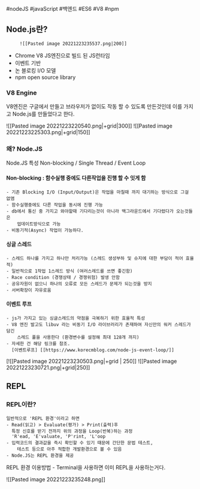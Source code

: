 #nodeJS #javaScript #백엔드 #ES6 #V8 #npm

## Node.js란?

         ![[Pasted image 20221223235537.png|200]]
 - Chrome V8 JS엔진으로 빌드 된 JS런타임
 - 이벤트 기반
 - 논 블로킹 I/O 모델
 - npm open source library

### V8 Engine
V8엔진은 구글에서 만들고 브라우저가 없이도 작동 할 수 있도록 만든것인데 이를 가지고 
Node.js를 만들었다고 한다.

 ![[Pasted image 20221223220540.png|+grid|300]]      ![[Pasted image 20221223225303.png|+grid|150]]

### 왜? Node.JS
Node.JS 특성
Non-blocking / Single Thread / Event Loop

#### Non-blocking : 함수실행 중에도 다른작업을 진행 할 수 잇게 함
	- 기존 Blocking I/O (Input/Output)은 작업을 마칠때 까지 대기하는 방식으로 그걸 없앰
	- 함수실행중에도 다른 작업을 동시에 진행 가능
	- db에서 통신 중 가지고 와야할때 기다리는것이 아니라 백그라운드에서 기다렸다가 오는것들은       
	    업데이트방식으로 가능
	- 비동기적(Async) 작업이 가능하다.
#### 싱글 스레드 
	- 스레드 하나를 가지고 하나만 처리가능 (스레드 생성부하 및 슈지에 대한 부담이 적어 효율적)
	- 일반적으로 1작업 1스레드 방식 (여러스레드를 쓰면 좋긴함)
	- Race condition (경쟁상태 / 경쟁위험) 발생 안함
	- 공유자원이 없으니 하나의 오류로 모든 스레드가 문제가 되는것을 방지
	- 서버확장이 자유로움
#### 이벤트 루프
	- js가 가지고 있는 싱글스레드의 약점을 극복하기 위한 효율적 특성
	- V8 엔진 발고도 libuv 라는 비동기 I/O 라이브러리가 존재하여 자신만의 워커 스레드가 담긴
	    스레드 풀을 사용한다 (환경변수를 설정해 최대 128개 까지)
	- 자세한 건 해당 링크를 참조.
	  [이벤트루프] [[https://www.korecmblog.com/node-js-event-loop/]]

[![[Pasted image 20221223230503.png|+grid | 250]] ![[Pasted image 20221223230721.png|+grid|250]]




## REPL

### REPL이란?
	일반적으로 'REPL 환경'이라고 하면 
	- Read(읽고) > Evaluate(평가) > Print(출력)후 
	  특정 신호를 받기 전까지 위의 과정을 Loop(반복)하는 과정
	  'R'ead, 'E'valuate, 'P'rint, 'L'oop
	- 입력코드의 결과값을 즉시 확인할 수 있기 때문에 간단한 문법 테스트, 
	    테스트 등으로 아주 적합한 개발환경으로 볼 수 있음
	- Node.JS는 REPL 환경을 제공

REPL 환경 이용방법
	- Terminal을 사용하면 이미 REPL을 사용하는거다.

![[Pasted image 20221223235248.png]]